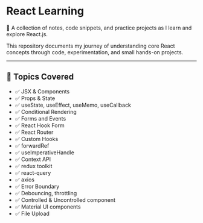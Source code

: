 # React Learning

📘 A collection of notes, code snippets, and practice projects as I learn and explore React.js.

This repository documents my journey of understanding core React concepts through code, experimentation, and small hands-on projects.

---

## 🧠 Topics Covered

- ✅ JSX & Components
- ✅ Props & State
- ✅ useState, useEffect, useMemo, useCallback
- ✅ Conditional Rendering
- ✅ Forms and Events
- ✅ React Hook Form
- ✅ React Router
- ✅ Custom Hooks
- ✅ forwardRef
- ✅ useImperativeHandle
- ✅ Context API
- ✅ redux toolkit
- ✅ react-query
- ✅ axios
- ✅ Error Boundary
- ✅ Debouncing, throttling
- ✅ Controlled & Uncontrolled component
- ✅ Material UI components
- ✅ File Upload

